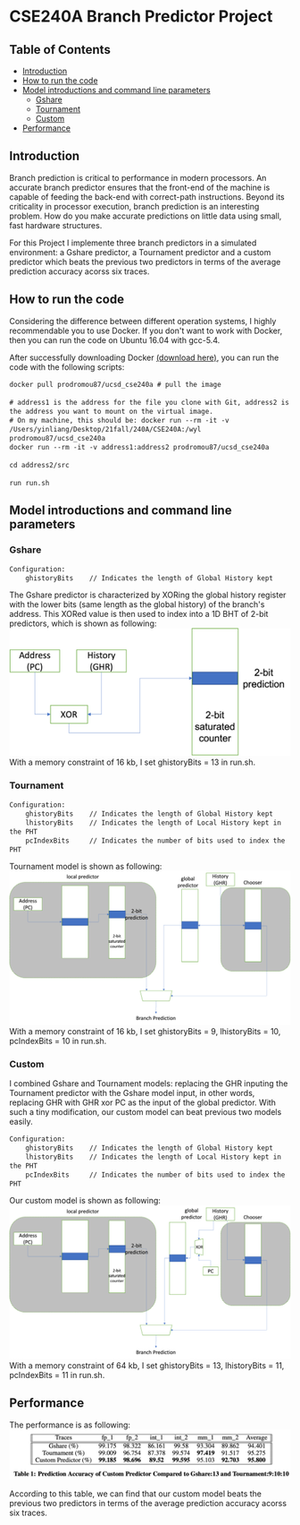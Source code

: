 # CSE240A Branch Predictor Project

## Table of Contents
  * [Introduction](#introduction)
  * [How to run the code](#How-to-run-the-code)
  * [Model introductions and command line parameters](#Model-introductions-and-command-line-parameters)
    - [Gshare](#Gshare)
    - [Tournament](#tournament)
    - [Custom](#custom)
  * [Performance](#Performance)

## Introduction

Branch prediction is critical to performance in modern processors.  An accurate branch predictor ensures that the front-end of the machine is capable of feeding the back-end with correct-path instructions. Beyond its criticality in processor execution, branch prediction is an interesting problem.  How do you make accurate predictions on little data using small, fast hardware structures.

For this Project I implemente three branch predictors in a simulated environment: a Gshare predictor, a Tournament predictor and a custom predictor which beats the previous two predictors in terms of the average prediction accuracy acorss six traces.

## How to run the code

Considering the difference between different operation systems, I highly recommendable you to use Docker. If you don't want to work with Docker, then you can run the code on Ubuntu 16.04 with gcc-5.4.

After successfully downloading Docker [(download here)](https://docs.docker.com/get-started/), you can run the code with the following scripts:
```
docker pull prodromou87/ucsd_cse240a # pull the image

# address1 is the address for the file you clone with Git, address2 is the address you want to mount on the virtual image.
# On my machine, this should be: docker run --rm -it -v /Users/yinliang/Desktop/21fall/240A/CSE240A:/wyl prodromou87/ucsd_cse240a
docker run --rm -it -v address1:address2 prodromou87/ucsd_cse240a

cd address2/src

run run.sh
```
## Model introductions and command line parameters 

### Gshare

```
Configuration:
    ghistoryBits    // Indicates the length of Global History kept
```
The Gshare predictor is characterized by XORing the global history register with the lower bits (same length as the global history) of the branch's address.  This XORed value is then used to index into a 1D BHT of 2-bit predictors, which is shown as following:
![avatar](figures/gshare.png)
With a memory constraint of 16 kb, I set ghistoryBits = 13 in run.sh.

### Tournament
```
Configuration:
    ghistoryBits    // Indicates the length of Global History kept
    lhistoryBits    // Indicates the length of Local History kept in the PHT
    pcIndexBits     // Indicates the number of bits used to index the PHT
```

Tournament model is shown as following:
![avatar](figures/tournament.png)
With a memory constraint of 16 kb, I set ghistoryBits = 9, lhistoryBits = 10, pcIndexBits = 10 in run.sh.

### Custom

I combined Gshare and Tournament models: replacing the GHR inputing the Tournament predictor with the Gshare model input, in other words, replacing GHR with GHR xor PC as the input of the global predictor. With such a tiny modification, our custom model can beat previous two models easily.

```
Configuration:
    ghistoryBits    // Indicates the length of Global History kept
    lhistoryBits    // Indicates the length of Local History kept in the PHT
    pcIndexBits     // Indicates the number of bits used to index the PHT
```

Our custom model is shown as following:
![avatar](figures/custom.png)
With a memory constraint of 64 kb, I set ghistoryBits = 13, lhistoryBits = 11, pcIndexBits = 11 in run.sh.


## Performance
The performance is as following:
![avatar](figures/result.png)

According to this table, we can find that our custom model beats the previous two predictors in terms of the average prediction accuracy acorss six traces.